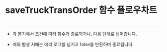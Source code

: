 
# saveTruckTransOrder 함수 플로우차트

  

  
```

```
---

  

- 각 분기에서 조건에 따라 함수가 종료되거나, 다음 단계로 넘어갑니다.

- 예외 발생 시에는 에러 로그를 남기고 false를 반환하며 종료됩니다.